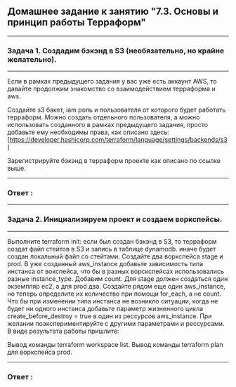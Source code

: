 ## Домашнее задание к занятию "7.3. Основы и принцип работы Терраформ"

---
### Задача 1. Создадим бэкэнд в S3 (необязательно, но крайне желательно).
---
Если в рамках предыдущего задания у вас уже есть аккаунт AWS, то давайте продолжим знакомство со взаимодействием терраформа и aws.

Создайте s3 бакет, iam роль и пользователя от которого будет работать терраформ. Можно создать отдельного пользователя, 
а можно использовать созданного в рамках предыдущего задания, просто добавьте ему необходимы права, как описано здесь:
[https://developer.hashicorp.com/terraform/language/settings/backends/s3]

Зарегистрируйте бэкэнд в терраформ проекте как описано по ссылке выше.

---
### Ответ :

---
### Задача 2. Инициализируем проект и создаем воркспейсы.
---

Выполните terraform init:
если был создан бэкэнд в S3, то терраформ создат файл стейтов в S3 и запись в таблице dynamodb.
иначе будет создан локальный файл со стейтами.
Создайте два воркспейса stage и prod.
В уже созданный aws_instance добавьте зависимость типа инстанса от вокспейса, что бы в разных ворскспейсах использовались разные instance_type.
Добавим count. Для stage должен создаться один экземпляр ec2, а для prod два.
Создайте рядом еще один aws_instance, но теперь определите их количество при помощи for_each, а не count.
Что бы при изменении типа инстанса не возникло ситуации, когда не будет ни одного инстанса добавьте параметр жизненного цикла create_before_destroy = true в один из рессурсов aws_instance.
При желании поэкспериментируйте с другими параметрами и рессурсами.
В виде результата работы пришлите:

Вывод команды terraform workspace list.
Вывод команды terraform plan для воркспейса prod.

---
### Ответ :